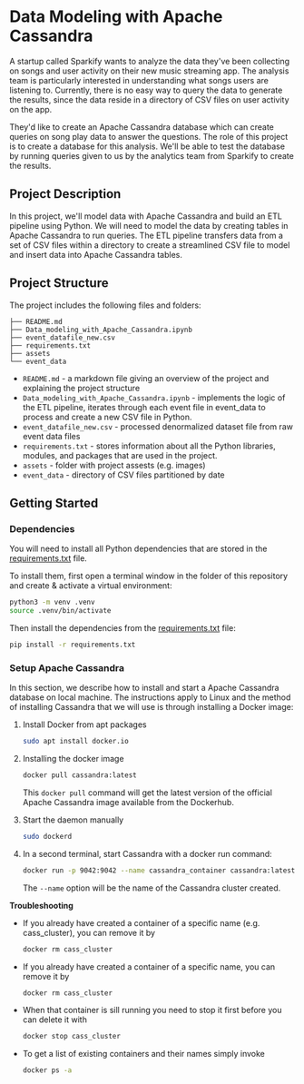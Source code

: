 # Data Modeling with Apache Cassandra
A startup called Sparkify wants to analyze the data they've been collecting on songs and user activity on their new music streaming app. The analysis team is particularly interested in understanding what songs users are listening to. Currently, there is no easy way to query the data to generate the results, since the data reside in a directory of CSV files on user activity on the app.

They'd like to create an Apache Cassandra database which can create queries on song play data to answer the questions. The role of this project is to create a database for this analysis. We'll be able to test the database by running queries given to us by the analytics team from Sparkify to create the results.

## Project Description
In this project, we'll model data with Apache Cassandra and build an ETL pipeline using Python. We will need to model the data by creating tables in Apache Cassandra to run queries. The ETL pipeline transfers data from a set of CSV files within a directory to create a streamlined CSV file to model and insert data into Apache Cassandra tables.

## Project Structure
The project includes the following files and folders:

```
├── README.md
├── Data_modeling_with_Apache_Cassandra.ipynb
├── event_datafile_new.csv
├── requirements.txt
├── assets
└── event_data
```

- `README.md` - a markdown file giving an overview of the project and explaining the project structure
- `Data_modeling_with_Apache_Cassandra.ipynb` - implements the logic of the ETL pipeline, iterates through each event file in event_data to process and create a new CSV file in Python. 
- `event_datafile_new.csv` - processed denormalized dataset file from raw event data files
- `requirements.txt` - stores information about all the Python libraries, modules, and packages that are used in the  project. 
- `assets` - folder with project assests (e.g. images)
- `event_data` - directory of CSV files partitioned by date








## Getting Started

### Dependencies

You will need to install all Python dependencies that are stored in the [requirements.txt](requirements.txt) file. 

To install them, first open a terminal window in the folder of this repository and create & activate a virtual environment: 

```bash
python3 -m venv .venv
source .venv/bin/activate
```

Then install the dependencies from the [requirements.txt](requirements.txt) file:

```bash
pip install -r requirements.txt 
```

### Setup Apache Cassandra

In this section, we describe how to install and start a Apache Cassandra database on local machine. The instructions apply to Linux and the method of installing Cassandra that we will use is through installing a Docker image:

1. Install Docker from apt packages
    ```bash
    sudo apt install docker.io
    ```

2. Installing the docker image
    ```bash
    docker pull cassandra:latest
    ```
    
    This `docker pull` command will get the latest version of the official Apache Cassandra image available from the Dockerhub.

3. Start the daemon manually
    ```bash
    sudo dockerd
    ```
    
4. In a second terminal, start Cassandra with a docker run command:
    ```bash
    docker run -p 9042:9042 --name cassandra_container cassandra:latest
    ```
    
    The `--name` option will be the name of the Cassandra cluster created.

**Troubleshooting**

- If you already have created a container of a specific name (e.g. cass_cluster), you can remove it by
  ```bash
  docker rm cass_cluster
  ```

- If you already have created a container of a specific name, you can remove it by
  ```bash
  docker rm cass_cluster
  ```
  
- When that container is sill running you need to stop it first before you can delete it with
  ```bash
  docker stop cass_cluster
  ```
  
- To get a list of existing containers and their names simply invoke
  ```bash
  docker ps -a
  ```


